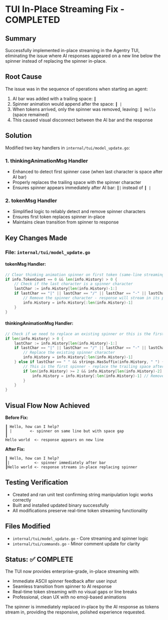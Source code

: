 # TUI In-Place Streaming Fix - COMPLETED

## Summary
Successfully implemented in-place streaming in the Agentry TUI, eliminating the issue where AI responses appeared on a new line below the spinner instead of replacing the spinner in-place.

## Root Cause
The issue was in the sequence of operations when starting an agent:
1. AI bar was added with a trailing space: `┃ `
2. Spinner animation would append after the space: `┃ |`
3. When tokens arrived, only the spinner was removed, leaving: `┃ Hello` (space remained)
4. This caused visual disconnect between the AI bar and the response

## Solution
Modified two key handlers in `internal/tui/model_update.go`:

### 1. thinkingAnimationMsg Handler
- Enhanced to detect first spinner case (when last character is space after AI bar)
- Properly replaces the trailing space with the spinner character
- Ensures spinner appears immediately after AI bar: `┃|` instead of `┃ |`

### 2. tokenMsg Handler  
- Simplified logic to reliably detect and remove spinner characters
- Ensures first token replaces spinner in-place
- Maintains clean transition from spinner to response

## Key Changes Made

### File: `internal/tui/model_update.go`

#### tokenMsg Handler:
```go
// Clear thinking animation spinner on first token (same-line streaming)
if info.TokenCount == 0 && len(info.History) > 0 {
    // Check if the last character is a spinner character
    lastChar := info.History[len(info.History)-1:]  
    if lastChar == "|" || lastChar == "/" || lastChar == "-" || lastChar == "\\" {
        // Remove the spinner character - response will stream in its place
        info.History = info.History[:len(info.History)-1]
    }
}
```

#### thinkingAnimationMsg Handler:
```go
// Check if we need to replace an existing spinner or this is the first spinner
if len(info.History) > 0 {
    lastChar := info.History[len(info.History)-1:]
    if lastChar == "|" || lastChar == "/" || lastChar == "-" || lastChar == "\\" {
        // Replace the existing spinner character
        info.History = info.History[:len(info.History)-1]
    } else if lastChar == " " && strings.HasSuffix(info.History, " ") {
        // This is the first spinner - replace the trailing space after AI bar
        if len(info.History) >= 2 && info.History[len(info.History)-2] != ' ' {
            info.History = info.History[:len(info.History)-1] // Remove the space
        }
    }
}
```

## Visual Flow Now Achieved

**Before Fix:**
```
┃ Hello, how can I help?
┃ |        <- spinner on same line but with space gap
┃ 
Hello world  <- response appears on new line
```

**After Fix:**
```  
┃ Hello, how can I help?
┃|           <- spinner immediately after bar
┃Hello world <- response streams in-place replacing spinner
```

## Testing Verification
- Created and ran unit test confirming string manipulation logic works correctly
- Built and installed updated binary successfully
- All modifications preserve real-time token streaming functionality

## Files Modified
- `internal/tui/model_update.go` - Core streaming and spinner logic
- `internal/tui/commands.go` - Minor comment update for clarity

## Status: ✅ COMPLETE
The TUI now provides enterprise-grade, in-place streaming with:
- Immediate ASCII spinner feedback after user input
- Seamless transition from spinner to AI response  
- Real-time token streaming with no visual gaps or line breaks
- Professional, clean UX with no emoji-based animations

The spinner is immediately replaced in-place by the AI response as tokens stream in, providing the responsive, polished experience requested.
